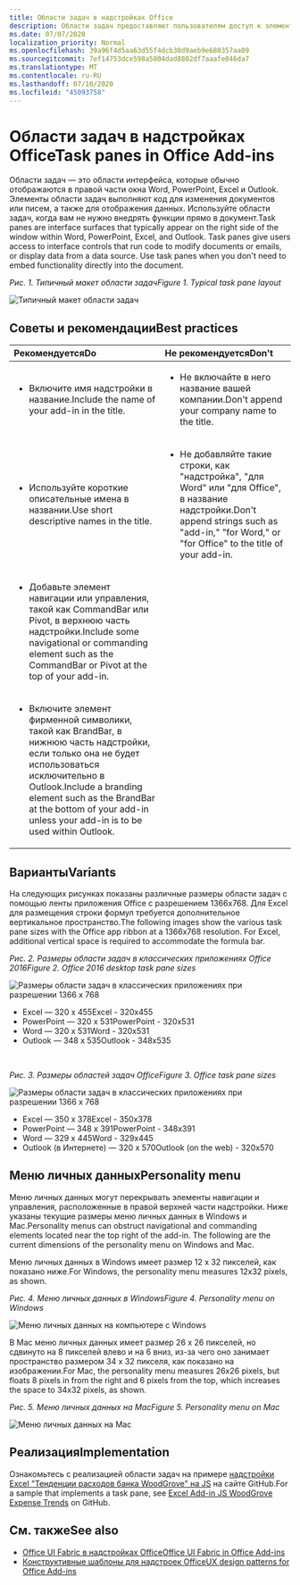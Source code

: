 ```yaml
---
title: Области задач в надстройках Office
description: Области задач предоставляют пользователям доступ к элементам управления интерфейсом, которые выполняют код для изменения документов или сообщений электронной почты, а также для отображения данных из источника данных.
ms.date: 07/07/2020
localization_priority: Normal
ms.openlocfilehash: 39a96f4d5aa63d55f4dcb30d9aeb9e680357aa09
ms.sourcegitcommit: 7ef14753dce598a5804dad8802df7aaafe046da7
ms.translationtype: MT
ms.contentlocale: ru-RU
ms.lasthandoff: 07/10/2020
ms.locfileid: "45093758"
---
```

# <a name="task-panes-in-office-add-ins"></a><span data-ttu-id="1a2b4-103">Области задач в надстройках Office</span><span class="sxs-lookup"><span data-stu-id="1a2b4-103">Task panes in Office Add-ins</span></span>
 
<span data-ttu-id="1a2b4-p101">Области задач — это области интерфейса, которые обычно отображаются в правой части окна Word, PowerPoint, Excel и Outlook. Элементы области задач выполняют код для изменения документов или писем, а также для отображения данных. Используйте области задач, когда вам не нужно внедрять функции прямо в документ.</span><span class="sxs-lookup"><span data-stu-id="1a2b4-p101">Task panes are interface surfaces that typically appear on the right side of the window within Word, PowerPoint, Excel, and Outlook. Task panes give users access to interface controls that run code to modify documents or emails, or display data from a data source. Use task panes when you don't need to embed functionality directly into the document.</span></span>

<span data-ttu-id="1a2b4-107">*Рис. 1. Типичный макет области задач*</span><span class="sxs-lookup"><span data-stu-id="1a2b4-107">*Figure 1. Typical task pane layout*</span></span>

![Типичный макет области задач](../images/overview-with-app-task-pane.png)

## <a name="best-practices"></a><span data-ttu-id="1a2b4-109">Советы и рекомендации</span><span class="sxs-lookup"><span data-stu-id="1a2b4-109">Best practices</span></span>

|<span data-ttu-id="1a2b4-110">**Рекомендуется**</span><span class="sxs-lookup"><span data-stu-id="1a2b4-110">**Do**</span></span>|<span data-ttu-id="1a2b4-111">**Не рекомендуется**</span><span class="sxs-lookup"><span data-stu-id="1a2b4-111">**Don't**</span></span>|
|:-----|:--------|
|<ul><li><span data-ttu-id="1a2b4-112">Включите имя надстройки в название.</span><span class="sxs-lookup"><span data-stu-id="1a2b4-112">Include the name of your add-in in the title.</span></span></li></ul>|<ul><li><span data-ttu-id="1a2b4-113">Не включайте в него название вашей компании.</span><span class="sxs-lookup"><span data-stu-id="1a2b4-113">Don't append your company name to the title.</span></span></li></ul>|
|<ul><li><span data-ttu-id="1a2b4-114">Используйте короткие описательные имена в названии.</span><span class="sxs-lookup"><span data-stu-id="1a2b4-114">Use short descriptive names in the title.</span></span></li></ul>|<ul><li><span data-ttu-id="1a2b4-115">Не добавляйте такие строки, как "надстройка", "для Word" или "для Office", в название надстройки.</span><span class="sxs-lookup"><span data-stu-id="1a2b4-115">Don't append strings such as "add-in," "for Word," or "for Office" to the title of your add-in.</span></span></li></ul>|
|<ul><li><span data-ttu-id="1a2b4-116">Добавьте элемент навигации или управления, такой как CommandBar или Pivot, в верхнюю часть надстройки.</span><span class="sxs-lookup"><span data-stu-id="1a2b4-116">Include some navigational or commanding element such as the CommandBar or Pivot at the top of your add-in.</span></span></li></ul>||
|<ul><li><span data-ttu-id="1a2b4-117">Включите элемент фирменной символики, такой как BrandBar, в нижнюю часть надстройки, если только она не будет использоваться исключительно в Outlook.</span><span class="sxs-lookup"><span data-stu-id="1a2b4-117">Include a branding element such as the BrandBar at the bottom of your add-in unless your add-in is to be used within Outlook.</span></span></li></ul>||


## <a name="variants"></a><span data-ttu-id="1a2b4-118">Варианты</span><span class="sxs-lookup"><span data-stu-id="1a2b4-118">Variants</span></span>

<span data-ttu-id="1a2b4-p102">На следующих рисунках показаны различные размеры области задач с помощью ленты приложения Office с разрешением 1366x768. Для Excel для размещения строки формул требуется дополнительное вертикальное пространство.</span><span class="sxs-lookup"><span data-stu-id="1a2b4-p102">The following images show the various task pane sizes with the Office app ribbon at a 1366x768 resolution. For Excel, additional vertical space is required to accommodate the formula bar.</span></span>  

<span data-ttu-id="1a2b4-121">*Рис. 2. Размеры области задач в классических приложениях Office 2016*</span><span class="sxs-lookup"><span data-stu-id="1a2b4-121">*Figure 2. Office 2016 desktop task pane sizes*</span></span>

![Размеры области задач в классических приложениях при разрешении 1366 x 768](../images/office-2016-taskpane-sizes.png)

- <span data-ttu-id="1a2b4-123">Excel — 320 x 455</span><span class="sxs-lookup"><span data-stu-id="1a2b4-123">Excel - 320x455</span></span>
- <span data-ttu-id="1a2b4-124">PowerPoint — 320 x 531</span><span class="sxs-lookup"><span data-stu-id="1a2b4-124">PowerPoint - 320x531</span></span>
- <span data-ttu-id="1a2b4-125">Word — 320 x 531</span><span class="sxs-lookup"><span data-stu-id="1a2b4-125">Word - 320x531</span></span>
- <span data-ttu-id="1a2b4-126">Outlook — 348 x 535</span><span class="sxs-lookup"><span data-stu-id="1a2b4-126">Outlook - 348x535</span></span>

<br/>

<span data-ttu-id="1a2b4-127">*Рис. 3. Размеры областей задач Office*</span><span class="sxs-lookup"><span data-stu-id="1a2b4-127">*Figure 3. Office task pane sizes*</span></span>

![Размеры области задач в классических приложениях при разрешении 1366 x 768](../images/office-365-taskpane-sizes.png)

- <span data-ttu-id="1a2b4-129">Excel — 350 x 378</span><span class="sxs-lookup"><span data-stu-id="1a2b4-129">Excel - 350x378</span></span>
- <span data-ttu-id="1a2b4-130">PowerPoint — 348 x 391</span><span class="sxs-lookup"><span data-stu-id="1a2b4-130">PowerPoint - 348x391</span></span>
- <span data-ttu-id="1a2b4-131">Word — 329 x 445</span><span class="sxs-lookup"><span data-stu-id="1a2b4-131">Word - 329x445</span></span>
- <span data-ttu-id="1a2b4-132">Outlook (в Интернете) — 320 x 570</span><span class="sxs-lookup"><span data-stu-id="1a2b4-132">Outlook (on the web) - 320x570</span></span>

## <a name="personality-menu"></a><span data-ttu-id="1a2b4-133">Меню личных данных</span><span class="sxs-lookup"><span data-stu-id="1a2b4-133">Personality menu</span></span>

<span data-ttu-id="1a2b4-p103">Меню личных данных могут перекрывать элементы навигации и управления, расположенные в правой верхней части надстройки. Ниже указаны текущие размеры меню личных данных в Windows и Mac.</span><span class="sxs-lookup"><span data-stu-id="1a2b4-p103">Personality menus can obstruct navigational and commanding elements located near the top right of the add-in. The following are the current dimensions of the personality menu on Windows and Mac.</span></span>

<span data-ttu-id="1a2b4-136">Меню личных данных в Windows имеет размер 12 x 32 пикселей, как показано ниже.</span><span class="sxs-lookup"><span data-stu-id="1a2b4-136">For Windows, the personality menu measures 12x32 pixels, as shown.</span></span>

<span data-ttu-id="1a2b4-137">*Рис. 4. Меню личных данных в Windows*</span><span class="sxs-lookup"><span data-stu-id="1a2b4-137">*Figure 4. Personality menu on Windows*</span></span>

![Меню личных данных на компьютере с Windows](../images/personality-menu-win.png)

<span data-ttu-id="1a2b4-139">В Mac меню личных данных имеет размер 26 x 26 пикселей, но сдвинуто на 8 пикселей влево и на 6 вниз, из-за чего оно занимает пространство размером 34 x 32 пикселя, как показано на изображении.</span><span class="sxs-lookup"><span data-stu-id="1a2b4-139">For Mac, the personality menu measures 26x26 pixels, but floats 8 pixels in from the right and 6 pixels from the top, which increases the space to 34x32 pixels, as shown.</span></span>

<span data-ttu-id="1a2b4-140">*Рис. 5. Меню личных данных на Mac*</span><span class="sxs-lookup"><span data-stu-id="1a2b4-140">*Figure 5. Personality menu on Mac*</span></span>

![Меню личных данных на Mac](../images/personality-menu-mac.png)

## <a name="implementation"></a><span data-ttu-id="1a2b4-142">Реализация</span><span class="sxs-lookup"><span data-stu-id="1a2b4-142">Implementation</span></span>

<span data-ttu-id="1a2b4-143">Ознакомьтесь с реализацией области задач на примере [надстройки Excel "Тенденции расходов банка WoodGrove" на JS](https://github.com/OfficeDev/Excel-Add-in-WoodGrove-Expense-Trends) на сайте GitHub.</span><span class="sxs-lookup"><span data-stu-id="1a2b4-143">For a sample that implements a task pane, see [Excel Add-in JS WoodGrove Expense Trends](https://github.com/OfficeDev/Excel-Add-in-WoodGrove-Expense-Trends) on GitHub.</span></span> 


## <a name="see-also"></a><span data-ttu-id="1a2b4-144">См. также</span><span class="sxs-lookup"><span data-stu-id="1a2b4-144">See also</span></span>

- [<span data-ttu-id="1a2b4-145">Office UI Fabric в надстройках Office</span><span class="sxs-lookup"><span data-stu-id="1a2b4-145">Office UI Fabric in Office Add-ins</span></span>](office-ui-fabric.md) 
- [<span data-ttu-id="1a2b4-146">Конструктивные шаблоны для надстроек Office</span><span class="sxs-lookup"><span data-stu-id="1a2b4-146">UX design patterns for Office Add-ins</span></span>](../design/ux-design-pattern-templates.md)

